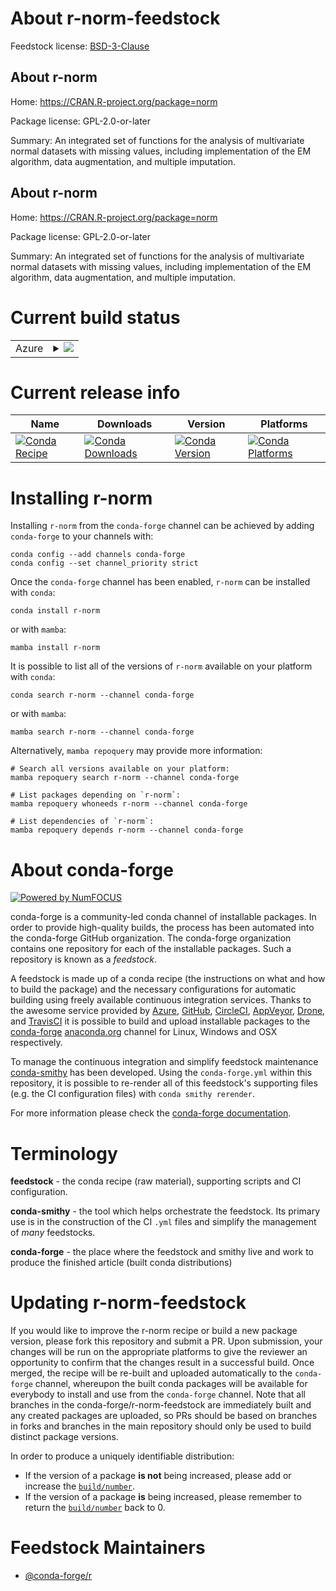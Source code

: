 About r-norm-feedstock
======================

Feedstock license: [BSD-3-Clause](https://github.com/conda-forge/r-norm-feedstock/blob/main/LICENSE.txt)


About r-norm
------------

Home: https://CRAN.R-project.org/package=norm

Package license: GPL-2.0-or-later

Summary: An integrated set of functions for the analysis of multivariate normal datasets with missing values, including implementation of the EM algorithm, data augmentation, and multiple imputation.

About r-norm
------------

Home: https://CRAN.R-project.org/package=norm

Package license: GPL-2.0-or-later

Summary: An integrated set of functions for the analysis of multivariate normal datasets with missing values, including implementation of the EM algorithm, data augmentation, and multiple imputation.

Current build status
====================


<table>
    
  <tr>
    <td>Azure</td>
    <td>
      <details>
        <summary>
          <a href="https://dev.azure.com/conda-forge/feedstock-builds/_build/latest?definitionId=2290&branchName=main">
            <img src="https://dev.azure.com/conda-forge/feedstock-builds/_apis/build/status/r-norm-feedstock?branchName=main">
          </a>
        </summary>
        <table>
          <thead><tr><th>Variant</th><th>Status</th></tr></thead>
          <tbody><tr>
              <td>linux_64_r_base4.4</td>
              <td>
                <a href="https://dev.azure.com/conda-forge/feedstock-builds/_build/latest?definitionId=2290&branchName=main">
                  <img src="https://dev.azure.com/conda-forge/feedstock-builds/_apis/build/status/r-norm-feedstock?branchName=main&jobName=linux&configuration=linux%20linux_64_r_base4.4" alt="variant">
                </a>
              </td>
            </tr><tr>
              <td>linux_64_r_base4.5</td>
              <td>
                <a href="https://dev.azure.com/conda-forge/feedstock-builds/_build/latest?definitionId=2290&branchName=main">
                  <img src="https://dev.azure.com/conda-forge/feedstock-builds/_apis/build/status/r-norm-feedstock?branchName=main&jobName=linux&configuration=linux%20linux_64_r_base4.5" alt="variant">
                </a>
              </td>
            </tr><tr>
              <td>linux_aarch64_r_base4.4</td>
              <td>
                <a href="https://dev.azure.com/conda-forge/feedstock-builds/_build/latest?definitionId=2290&branchName=main">
                  <img src="https://dev.azure.com/conda-forge/feedstock-builds/_apis/build/status/r-norm-feedstock?branchName=main&jobName=linux&configuration=linux%20linux_aarch64_r_base4.4" alt="variant">
                </a>
              </td>
            </tr><tr>
              <td>linux_aarch64_r_base4.5</td>
              <td>
                <a href="https://dev.azure.com/conda-forge/feedstock-builds/_build/latest?definitionId=2290&branchName=main">
                  <img src="https://dev.azure.com/conda-forge/feedstock-builds/_apis/build/status/r-norm-feedstock?branchName=main&jobName=linux&configuration=linux%20linux_aarch64_r_base4.5" alt="variant">
                </a>
              </td>
            </tr><tr>
              <td>linux_ppc64le_r_base4.4</td>
              <td>
                <a href="https://dev.azure.com/conda-forge/feedstock-builds/_build/latest?definitionId=2290&branchName=main">
                  <img src="https://dev.azure.com/conda-forge/feedstock-builds/_apis/build/status/r-norm-feedstock?branchName=main&jobName=linux&configuration=linux%20linux_ppc64le_r_base4.4" alt="variant">
                </a>
              </td>
            </tr><tr>
              <td>linux_ppc64le_r_base4.5</td>
              <td>
                <a href="https://dev.azure.com/conda-forge/feedstock-builds/_build/latest?definitionId=2290&branchName=main">
                  <img src="https://dev.azure.com/conda-forge/feedstock-builds/_apis/build/status/r-norm-feedstock?branchName=main&jobName=linux&configuration=linux%20linux_ppc64le_r_base4.5" alt="variant">
                </a>
              </td>
            </tr><tr>
              <td>osx_64_r_base4.4</td>
              <td>
                <a href="https://dev.azure.com/conda-forge/feedstock-builds/_build/latest?definitionId=2290&branchName=main">
                  <img src="https://dev.azure.com/conda-forge/feedstock-builds/_apis/build/status/r-norm-feedstock?branchName=main&jobName=osx&configuration=osx%20osx_64_r_base4.4" alt="variant">
                </a>
              </td>
            </tr><tr>
              <td>osx_64_r_base4.5</td>
              <td>
                <a href="https://dev.azure.com/conda-forge/feedstock-builds/_build/latest?definitionId=2290&branchName=main">
                  <img src="https://dev.azure.com/conda-forge/feedstock-builds/_apis/build/status/r-norm-feedstock?branchName=main&jobName=osx&configuration=osx%20osx_64_r_base4.5" alt="variant">
                </a>
              </td>
            </tr><tr>
              <td>osx_arm64_r_base4.4</td>
              <td>
                <a href="https://dev.azure.com/conda-forge/feedstock-builds/_build/latest?definitionId=2290&branchName=main">
                  <img src="https://dev.azure.com/conda-forge/feedstock-builds/_apis/build/status/r-norm-feedstock?branchName=main&jobName=osx&configuration=osx%20osx_arm64_r_base4.4" alt="variant">
                </a>
              </td>
            </tr><tr>
              <td>osx_arm64_r_base4.5</td>
              <td>
                <a href="https://dev.azure.com/conda-forge/feedstock-builds/_build/latest?definitionId=2290&branchName=main">
                  <img src="https://dev.azure.com/conda-forge/feedstock-builds/_apis/build/status/r-norm-feedstock?branchName=main&jobName=osx&configuration=osx%20osx_arm64_r_base4.5" alt="variant">
                </a>
              </td>
            </tr><tr>
              <td>win_64_r_base4.4</td>
              <td>
                <a href="https://dev.azure.com/conda-forge/feedstock-builds/_build/latest?definitionId=2290&branchName=main">
                  <img src="https://dev.azure.com/conda-forge/feedstock-builds/_apis/build/status/r-norm-feedstock?branchName=main&jobName=win&configuration=win%20win_64_r_base4.4" alt="variant">
                </a>
              </td>
            </tr><tr>
              <td>win_64_r_base4.5</td>
              <td>
                <a href="https://dev.azure.com/conda-forge/feedstock-builds/_build/latest?definitionId=2290&branchName=main">
                  <img src="https://dev.azure.com/conda-forge/feedstock-builds/_apis/build/status/r-norm-feedstock?branchName=main&jobName=win&configuration=win%20win_64_r_base4.5" alt="variant">
                </a>
              </td>
            </tr>
          </tbody>
        </table>
      </details>
    </td>
  </tr>
</table>

Current release info
====================

| Name | Downloads | Version | Platforms |
| --- | --- | --- | --- |
| [![Conda Recipe](https://img.shields.io/badge/recipe-r--norm-green.svg)](https://anaconda.org/conda-forge/r-norm) | [![Conda Downloads](https://img.shields.io/conda/dn/conda-forge/r-norm.svg)](https://anaconda.org/conda-forge/r-norm) | [![Conda Version](https://img.shields.io/conda/vn/conda-forge/r-norm.svg)](https://anaconda.org/conda-forge/r-norm) | [![Conda Platforms](https://img.shields.io/conda/pn/conda-forge/r-norm.svg)](https://anaconda.org/conda-forge/r-norm) |

Installing r-norm
=================

Installing `r-norm` from the `conda-forge` channel can be achieved by adding `conda-forge` to your channels with:

```
conda config --add channels conda-forge
conda config --set channel_priority strict
```

Once the `conda-forge` channel has been enabled, `r-norm` can be installed with `conda`:

```
conda install r-norm
```

or with `mamba`:

```
mamba install r-norm
```

It is possible to list all of the versions of `r-norm` available on your platform with `conda`:

```
conda search r-norm --channel conda-forge
```

or with `mamba`:

```
mamba search r-norm --channel conda-forge
```

Alternatively, `mamba repoquery` may provide more information:

```
# Search all versions available on your platform:
mamba repoquery search r-norm --channel conda-forge

# List packages depending on `r-norm`:
mamba repoquery whoneeds r-norm --channel conda-forge

# List dependencies of `r-norm`:
mamba repoquery depends r-norm --channel conda-forge
```


About conda-forge
=================

[![Powered by
NumFOCUS](https://img.shields.io/badge/powered%20by-NumFOCUS-orange.svg?style=flat&colorA=E1523D&colorB=007D8A)](https://numfocus.org)

conda-forge is a community-led conda channel of installable packages.
In order to provide high-quality builds, the process has been automated into the
conda-forge GitHub organization. The conda-forge organization contains one repository
for each of the installable packages. Such a repository is known as a *feedstock*.

A feedstock is made up of a conda recipe (the instructions on what and how to build
the package) and the necessary configurations for automatic building using freely
available continuous integration services. Thanks to the awesome service provided by
[Azure](https://azure.microsoft.com/en-us/services/devops/), [GitHub](https://github.com/),
[CircleCI](https://circleci.com/), [AppVeyor](https://www.appveyor.com/),
[Drone](https://cloud.drone.io/welcome), and [TravisCI](https://travis-ci.com/)
it is possible to build and upload installable packages to the
[conda-forge](https://anaconda.org/conda-forge) [anaconda.org](https://anaconda.org/)
channel for Linux, Windows and OSX respectively.

To manage the continuous integration and simplify feedstock maintenance
[conda-smithy](https://github.com/conda-forge/conda-smithy) has been developed.
Using the ``conda-forge.yml`` within this repository, it is possible to re-render all of
this feedstock's supporting files (e.g. the CI configuration files) with ``conda smithy rerender``.

For more information please check the [conda-forge documentation](https://conda-forge.org/docs/).

Terminology
===========

**feedstock** - the conda recipe (raw material), supporting scripts and CI configuration.

**conda-smithy** - the tool which helps orchestrate the feedstock.
                   Its primary use is in the construction of the CI ``.yml`` files
                   and simplify the management of *many* feedstocks.

**conda-forge** - the place where the feedstock and smithy live and work to
                  produce the finished article (built conda distributions)


Updating r-norm-feedstock
=========================

If you would like to improve the r-norm recipe or build a new
package version, please fork this repository and submit a PR. Upon submission,
your changes will be run on the appropriate platforms to give the reviewer an
opportunity to confirm that the changes result in a successful build. Once
merged, the recipe will be re-built and uploaded automatically to the
`conda-forge` channel, whereupon the built conda packages will be available for
everybody to install and use from the `conda-forge` channel.
Note that all branches in the conda-forge/r-norm-feedstock are
immediately built and any created packages are uploaded, so PRs should be based
on branches in forks and branches in the main repository should only be used to
build distinct package versions.

In order to produce a uniquely identifiable distribution:
 * If the version of a package **is not** being increased, please add or increase
   the [``build/number``](https://docs.conda.io/projects/conda-build/en/latest/resources/define-metadata.html#build-number-and-string).
 * If the version of a package **is** being increased, please remember to return
   the [``build/number``](https://docs.conda.io/projects/conda-build/en/latest/resources/define-metadata.html#build-number-and-string)
   back to 0.

Feedstock Maintainers
=====================

* [@conda-forge/r](https://github.com/orgs/conda-forge/teams/r/)

